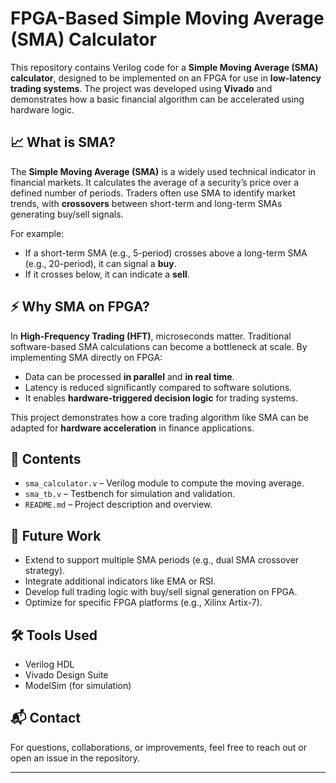 # FPGA-Based Simple Moving Average (SMA) Calculator

This repository contains Verilog code for a **Simple Moving Average (SMA) calculator**, designed to be implemented on an FPGA for use in **low-latency trading systems**. The project was developed using **Vivado** and demonstrates how a basic financial algorithm can be accelerated using hardware logic.

## 📈 What is SMA?

The **Simple Moving Average (SMA)** is a widely used technical indicator in financial markets. It calculates the average of a security’s price over a defined number of periods. Traders often use SMA to identify market trends, with **crossovers** between short-term and long-term SMAs generating buy/sell signals.

For example:
- If a short-term SMA (e.g., 5-period) crosses above a long-term SMA (e.g., 20-period), it can signal a **buy**.
- If it crosses below, it can indicate a **sell**.

## ⚡ Why SMA on FPGA?

In **High-Frequency Trading (HFT)**, microseconds matter. Traditional software-based SMA calculations can become a bottleneck at scale. By implementing SMA directly on FPGA:
- Data can be processed **in parallel** and **in real time**.
- Latency is reduced significantly compared to software solutions.
- It enables **hardware-triggered decision logic** for trading systems.

This project demonstrates how a core trading algorithm like SMA can be adapted for **hardware acceleration** in finance applications.

## 📂 Contents

- `sma_calculator.v` – Verilog module to compute the moving average.
- `sma_tb.v` – Testbench for simulation and validation.
- `README.md` – Project description and overview.

## 🚀 Future Work

- Extend to support multiple SMA periods (e.g., dual SMA crossover strategy).
- Integrate additional indicators like EMA or RSI.
- Develop full trading logic with buy/sell signal generation on FPGA.
- Optimize for specific FPGA platforms (e.g., Xilinx Artix-7).

## 🛠️ Tools Used

- Verilog HDL
- Vivado Design Suite
- ModelSim (for simulation)

## 📬 Contact

For questions, collaborations, or improvements, feel free to reach out or open an issue in the repository.

---

